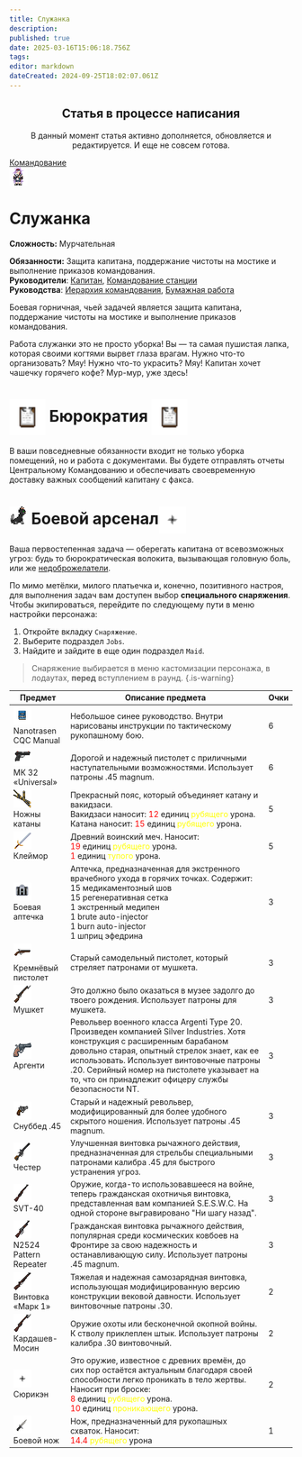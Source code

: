 ```yaml
---
title: Служанка
description: 
published: true
date: 2025-03-16T15:06:18.756Z
tags: 
editor: markdown
dateCreated: 2024-09-25T18:02:07.061Z
---
```


<center>
<div class="warning-banner-teal">
  <h2> Статья в процессе написания</h2>
  <p>В данный момент статья активно дополняется, обновляется и редактируется. И еще не совсем готова.</p><p>
</div>
</center>

<div style="display: flex; justify-content: center;">
  <div class="roles-passport comm">
    <div class="title comm"><a href="/roles/command">Командование</a></div>
    <div>
      <div><div><img src="/roles/maid.png" alt="Мурр...~~"></div></div>
      <div><div>
        <h1>Служанка</h1>
        <p><strong>Сложность:</strong> Мурчательная</p>
        <strong>Обязанности:</strong> Защита капитана, поддержание чистоты на мостике и выполнение приказов командования.<br>
        <b>Руководители</b>: <a href="/roles/captain">Капитан</a>, <a href="/roles/command">Командование станции</a><br>
        <b>Руководства</b>: <a href="/guides/hierarchyofcommand">Иерархия командования</a>, <a href="/guides/bureaucracy">Бумажная работа</a>
        </div></div>
    </div>
  </div>
</div>

Боевая горничная, чьей задачей является защита капитана, поддержание чистоты на мостике и выполнение приказов командования. 

Работа служанки это не просто уборка! Вы — та самая пушистая лапка, которая своими когтями вырвет глаза врагам. Нужно что-то организовать? Мяу! Нужно что-то украсить? Мяу! Капитан хочет чашечку горячего кофе? Мур-мур, уже здесь!

<h1> <img src="/guides/jurisprudence.png" style="width: 64px; vertical-align: middle;"> Бюрократия <img src="/guides/jurisprudence.png" style="width: 64px; vertical-align: middle;"> </h1>

В ваши повседневные обязанности входит не только уборка помещений, но и работа с документами. Вы будете отправлять отчеты Центральному Командованию и обеспечивать своевременную доставку важных сообщений капитану с факса. 

<h1> <img src="/roles/command/cat48.png"> Боевой арсенал<img src="/roles/command/maid/tstar.png" style="width: 48px; vertical-align: middle;"> </h1> 

<p>
Ваша первостепенная задача — оберегать капитана от всевозможных угроз: будь то бюрократическая волокита, вызывающая головную боль, или же  <a href="/roles/antagonists">недоброжелатели</a>.

  По мимо метёлки, милого платьечка и, конечно, позитивного настроя, для выполнения задач вам доступен выбор <b>специального снаряжения</b>.  
  Чтобы экипироваться, перейдите по следующему пути в меню настройки персонажа:
</p>
<ol>
  <li>Откройте вкладку <code>Снаряжение</code>.</li>
  <li>Выберите подраздел <code>Jobs</code>.</li>
  <li>Найдите и зайдите в еще один подраздел <code>Maid</code>.</li>
</ol>

> Снаряжение выбирается в меню кастомизации персонажа, в лодаутах, **перед** вступлением в раунд.
{.is-warning}


<center>
  <table class="maid">
    <thead>
      <tr>
        <th>Предмет</th>
        <th>Описание предмета</th>
        <th>Очки</th>
      </tr>
    </thead>
    <tbody>
      <tr>
        <td><img src="/roles/command/maid/manual_nt.png"><br>Nanotrasen CQC Manual</td>
        <td>Небольшое синее руководство. Внутри нарисованы инструкции по тактическому рукопашному бою.</td>
        <td>6</td>
      </tr>
      <tr>
        <td><img src="/roles/command/maid/universal.png"><br>МК 32 «Universal»</td>
        <td>Дорогой и надежный пистолет с приличными наступательными возможностями. Использует патроны .45 magnum.</td>
        <td>6</td>
      </tr>
<tr>
  <td><img src="/roles/command/maid/sheath-sabre.png"><br>Ножны катаны</td>
  <td>Прекрасный пояс, который объединяет катану и вакидзаси. <br>Вакидзаси наносит: <span style="color: red;">12</span> единиц <span style="color: yellow;">рубящего</span> урона.<br>Катана наносит: <span style="color: red;">15</span> единиц <span style="color: yellow;">рубящего</span> урона.</td>
  <td>5</td>
</tr>
<tr>
  <td><img src="/roles/command/maid/icon.png"><br>Клеймор</td>
  <td>Древний воинский меч. Наносит: <br> <span style="color: red;">19</span> единиц <span style="color: yellow;">рубящего</span> урона. <br> <span style="color: red;">1</span> единиц <span style="color: yellow;">тупого</span> урона.</td>
  <td>5</td>
</tr>
      <tr>
        <td><img src="/roles/command/maid/blackkit.png"><br>Боевая аптечка</td>
        <td>Аптечка, предназначенная для экстренного врачебного ухода в горячих точках. Содержит:<br>15 медикаментозный шов <br>15 регенеративная сетка <br> 1 экстренный медипен <br> 1 brute auto-injector <br>1 burn auto-injector <br>1 шприц эфедрина </td>
        <td>3</td>
      </tr>
      <tr>
        <td><img src="/roles/command/maid/flintlock.png"><br>Кремнёвый пистолет</td>
        <td>Старый самодельный пистолет, который стреляет патронами от мушкета.</td>
        <td>3</td>
      </tr>
      <tr>
        <td><img src="/roles/command/maid/musket.png"><br>Мушкет</td>
        <td>Это должно было оказаться в музее задолго до твоего рождения. Использует патроны для мушкета.</td>
        <td>3</td>
      </tr>
      <tr>
        <td><img src="/roles/command/maid/argenti.png"><br>Аргенти</td>
        <td>Револьвер военного класса Argenti Type 20. Произведен компанией Silver Industries. Хотя конструкция с расширенным барабаном довольно старая, опытный стрелок знает, как ее использовать. Использует винтовочные патроны .20. Серийный номер на пистолете указывает на то, что он принадлежит офицеру службы безопасности NT.</td>
        <td>3</td>
      </tr>
      <tr>
        <td><img src="/roles/command/maid/webleysnubnose.png"><br>Снуббед .45</td>
        <td>Старый и надежный револьвер, модифицированный для более удобного скрытого ношения. Использует патроны .45 magnum.</td>
        <td>3</td>
      </tr>
      <tr>
        <td><img src="/roles/command/maid/chester.png"><br>Честер</td>
        <td>Улучшенная винтовка рычажного действия, предназначенная для стрельбы специальными патронами калибра .45 для быстрого устранения угроз.</td>
        <td>3</td>
      </tr>
      <tr>
        <td><img src="/roles/command/maid/svt40.png"><br>SVT-40</td>
        <td>Оружие, когда-то использовавшееся на войне, теперь гражданская охотничья винтовка, представленная вам компанией S.E.S.W.C. На одной стороне выгравировано "Ни шагу назад".</td>
        <td>3</td>
      </tr>
      <tr>
        <td><img src="/roles/command/maid/repeater.png"><br>N2524 Pattern Repeater</td>
        <td>Гражданская винтовка рычажного действия, популярная среди космических ковбоев на Фронтире за свою надежность и останавливающую силу. Использует патроны .45 magnum.</td>
        <td>3</td>
      </tr>
      <tr>
        <td><img src="/roles/command/maid/grand_rifle.png"><br>Винтовка «Марк 1»</td>
        <td>Тяжелая и надежная самозарядная винтовка, использующая модифицированную версию конструкции вековой давности. Использует винтовочные патроны .30.</td>
        <td>2</td>
      </tr>
      <tr>
        <td><img src="/roles/command/maid/bolt_gun_wood.png"><br>Кардашев-Мосин</td>
        <td>Оружие охоты или бесконечной окопной войны. К стволу приклеплен штык. Использует патроны калибра .30 винтовочный.</td>
        <td>2</td>
      </tr>
<tr>
  <td><img src="/roles/command/maid/tstar.png"><br>Сюрикэн</td>
  <td>Это оружие, известное с древних времён, до сих пор остаётся актуальным благодаря своей способности легко проникать в тело жертвы. Наносит при броске: <br> <span style="color: red;">8</span> единиц <span style="color: yellow;">рубящего</span> урона. <br> <span style="color: red;">10</span> единиц <span style="color: yellow;">проникающего</span> урона.</td>
  <td>2</td>
</tr>
<tr>
  <td><img src="/roles/command/maid/combat_knife.png"><br>Боевой нож</td>
  <td>Нож, предназначенный для рукопашных схваток. Наносит: <br> <span style="color: red;">14.4</span> <span style="color: yellow;">рубящего</span> урона</td>
  <td>1</td>
</tr>
    </tbody>
  </table>
</center>

<div class="table"></div>